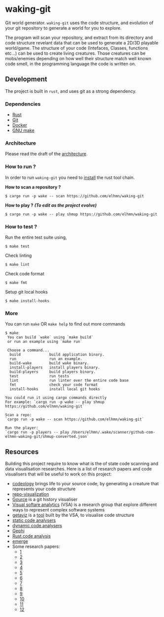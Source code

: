 # waking-git
Git world generator. `waking-git` uses the code structure, and evolution of
your git repository to generate a world for you to explore.

The program will scan your repository, and extract from its directory and code structure
revelant data that can be used to generate a 2D/3D playable world/game. The structure
of your code (Intefaces, Classes, functions etc...) can be used to create living creatures.
Those creatures can be mobs/enemies depending on how well their structure match well known
code smell, in the programming language the code is written on.

## Development
The project is built in `rust`, and uses git as a strong dependency.

### Dependencies
- [Rust](https://www.rust-lang.org/tools/install)
- [Git](https://git-scm.com/downloads)
- [Docker](https://docs.docker.com/engine/install/)
- [GNU make](https://www.gnu.org/software/make/)

### Architecture

Please read the draft of the [architecture](https://github.com/elhmn/waking-git/blob/main/docs/Architecture.md).

### How to run ?

In order to run `waking-git` you need to [install](https://www.rust-lang.org/tools/install) the rust tool chain.

**How to scan a repository ?**

```console
$ cargo run -p wake -- scan https://github.com/elhmn/waking-git
```

**How to play ?** ***(To edit as the project evolve)***

```console
$ cargo run -p wake -- play shmup https://github.com/elhmn/waking-git
```

### How to test ?

Run the entire test suite using,
```console
$ make test
```

Check linting
```console
$ make lint
```

Check code format
```console
$ make fmt
```

Setup git local hooks
```console
$ make install-hooks
```

### More

You can run `make` OR `make help` to find out more commands
```console
$ make
 You can build `wake` using `make build`
 or run an example using `make run`

 Choose a command...
  build             build application binary.
  run               run an example.
  build-wake        build wake binary.
  install-players   install players binary.
  build-players     build players binary.
  test              run tests
  lint              run linter over the entire code base
  fmt               check your code format
  install-hooks     install local git hooks

You could run it using cargo commands directly
For example: `cargo run -p wake -- play shmup https://github.com/elhmn/waking-git`

Scan a repo:
`cargo run -p wake -- scan https://github.com/elhmn/waking-git`

Run the player:
`cargo run -p players -- play /Users/elhmn/.wake/scanner/github-com-elhmn-waking-git/shmup-converted.json`
```

## Resources

Building this project require to know what is the of state code scanning and data visualisation researches.
Here is a list of research papers and code visualisers that will be useful to work on this project:

- [codeology](https://demo.marpi.pl/codeology/) brings life to your source code, by generating a creature that represents your code structure
- [repo-visualization](https://githubnext.com/projects/repo-visualization#explore-for-yourself)
- [Gource](https://github.com/acaudwell/Gource) is a git history visualiser
- [Visual softare analytics](https://home.uni-leipzig.de/svis) (VSA) is a research group that explore different ways to represent complex software systems
- [getaviz](https://home.uni-leipzig.de/svis/getaviz/index.php?setup=web/RD%20C&model=RD%20C%20busybox&aframe=true) is a [tool](https://github.com/softvis-research/Getaviz) built by the VSA, to visualise code structure
- [static code analysers](https://github.com/analysis-tools-dev/static-analysis)
- [dynamic code analysers](https://github.com/analysis-tools-dev/dynamic-analysis)
- [Gephi](https://gephi.org)
- [Rust code analysis](https://github.com/mozilla/rust-code-analysis)
- [emerge](https://github.com/glato/emerge)
- Some research papers:
	- [1](https://www.researchgate.net/publication/328282991_Towards_an_Open_Source_Stack_to_Create_a_Unified_Data_Source_for_Software_Analysis_and_Visualization)
	- [2](https://www.researchgate.net/publication/328019593_The_Recursive_Disk_Metaphor_-_A_Glyph-based_Approach_for_Software_Visualization)
	- [3](https://www.researchgate.net/publication/328019663_Past_Present_and_Future_of_3D_Software_Visualization_-_A_Systematic_Literature_Analysis)
	- [4](https://www.researchgate.net/publication/328019394_A_Structured_Approach_for_Conducting_a_Series_of_Controlled_Experiments_in_Software_Visualization)
	- [5](https://www.researchgate.net/publication/320083290_GETAVIZ_Generating_Structural_Behavioral_and_Evolutionary_Views_of_Software_Systems_for_Empirical_Evaluation)
	- [6](https://www.researchgate.net/publication/318570435_Generative_Software_Visualization_Automatic_Generation_of_User-Specific_Visualizations)
	- [7](https://www.researchgate.net/publication/265428652_MSE_and_FAMIX_30_an_Interexchange_Format_and_Source_Code_Model_Family)
	- [8](https://www.researchgate.net/publication/281743434_How_to_Master_Challenges_in_Experimental_Evaluation_of_2D_versus_3D_Software_Visualizations)
	- [9](https://www.researchgate.net/publication/220818819_A_Visual_Analytics_Tool_for_Software_Project_Structure_and_Relationships_among_Classes)
	- [10](https://opus-htw-aalen.bsz-bw.de/frontdoor/deliver/index/docId/658/file/ICCSE16-SEE.pdf)
	- [11](https://blog.ndepend.com/visualize-code-with-software-architecture-diagrams/)
	- [12](https://www.researchgate.net/publication/347700460_rust-code-analysis_A_Rust_library_to_analyze_and_extract_maintainability_information_from_source_codes)
